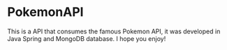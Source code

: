 # PokemonAPI
This is a API that consumes the famous Pokemon API, it was developed in Java Spring and MongoDB database. I hope you enjoy!
